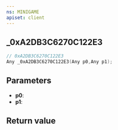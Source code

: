 ```yaml
---
ns: MINIGAME
apiset: client
---
```

## _0xA2DB3C6270C122E3

```c
// 0xA2DB3C6270C122E3
Any _0xA2DB3C6270C122E3(Any p0,Any p1);
```


## Parameters
* **p0**:
* **p1**:

## Return value
